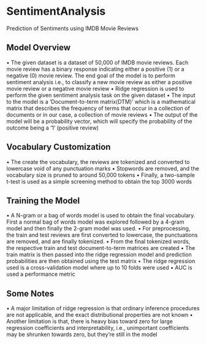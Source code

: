 # SentimentAnalysis
Prediction of Sentiments using IMDB Movie Reviews

## Model Overview
•	The given dataset is a dataset of 50,000 of IMDB movie reviews. Each movie review has a binary response indicating either a positive (1) or a negative (0) movie review. The end goal of the model is to perform sentiment analysis i.e., to classify a new movie review as either a positive movie review or a negative movie review
•	Ridge regression is used to perform the given sentiment analysis task on the given dataset
•	The input to the model is a ‘Document-to-term matrix(DTM)’ which is a mathematical matrix that describes the frequency of terms that occur in a collection of documents or in our case, a collection of movie reviews
•	The output of the model will be a probability vector, which will specify the probability of the outcome being a ‘1’ (positive review)

## Vocabulary Customization
•	The create the vocabulary, the reviews are tokenized and converted to lowercase void of any punctuation marks
•	Stopwords are removed, and the vocabulary size is pruned to around 50,000 tokens
•	Finally, a two-sample t-test is used as a simple screening method to obtain the top 3000 words

## Training the Model
•	A N-gram or a bag of words model is used to obtain the final vocabulary. First a normal bag of words model was explored followed by a 4-gram model and then finally the 2-gram model was used. 
•	For preprocessing, the train and test reviews are first converted to lowercase, the punctuations are removed, and are finally tokenized.
•	From the final tokenized words, the respective train and test document-to-term matrices are created
•	The train matrix is then passed into the ridge regression model and prediction probabilities are then obtained using the test matrix
•	The ridge regression used is a cross-validation model where up to 10 folds were used
•	AUC is used a performance metric

## Some Notes
•	A major limitation of ridge regression is that ordinary inference procedures are not applicable, and the exact distributional properties are not known
•	Another limitation is that, there is heavy bias toward zero for large regression coefficients and interpretability, i.e., unimportant coefficients may be shrunken towards zero, but they’re still in the model





